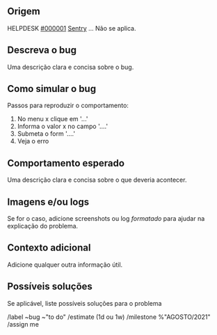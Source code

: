 ## Origem

HELPDESK [#000001](https://helpdesk.defensoria.to.def.br/chamados/detail/1/)
[Sentry](link)
...
Não se aplica.

## Descreva o bug

Uma descrição clara e concisa sobre o bug.

## Como simular o bug

Passos para reproduzir o comportamento:
1. No menu x clique em '...'
2. Informa o valor x no campo '....'
3. Submeta o form '....'
4. Veja o erro

## Comportamento esperado

Uma descrição clara e concisa sobre o que deveria acontecer.

## Imagens e/ou logs
Se for o caso, adicione screenshots ou log *formatado* para ajudar na explicação do problema.

## Contexto adicional

Adicione qualquer outra informação útil.

## Possíveis soluções

Se aplicável, liste possíveis soluções para o problema

/label ~bug ~"to do"
/estimate (1d ou 1w)
/milestone %"AGOSTO/2021"
/assign me